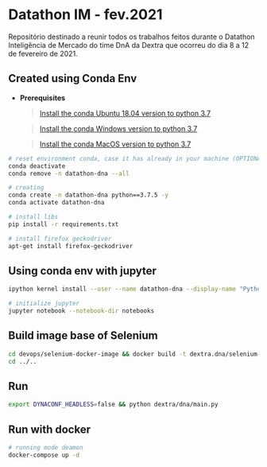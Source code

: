 # Datathon IM - fev.2021
Repositório destinado a reunir todos os trabalhos feitos durante o Datathon Inteligência de Mercado do time DnA da Dextra que ocorreu do dia 8 a 12 de fevereiro de 2021.

## Created using Conda Env

- **Prerequisites**

    >[Install the conda Ubuntu 18.04 version to python 3.7](https://repo.anaconda.com/archive/Anaconda3-2020.02-Linux-x86_64.sh)

    >[Install the conda Windows version to python 3.7](https://repo.anaconda.com/archive/Anaconda3-2020.02-Windows-x86_64.exe)

    >[Install the conda MacOS version to python 3.7](https://docs.conda.io/projects/conda/en/latest/user-guide/install/macos.html)


```bash
# reset environment conda, case it has already in your machine (OPTIONAL)
conda deactivate
conda remove -n datathon-dna --all

# creating 
conda create -n datathon-dna python==3.7.5 -y
conda activate datathon-dna

# install libs
pip install -r requirements.txt

# install firefox geckodriver
apt-get install firefox-geckodriver
```

## Using conda env with jupyter

```bash
ipython kernel install --user --name datathon-dna --display-name "Python (datathon-dna)"

# initialize jupyter
jupyter notebook --notebook-dir notebooks
```

## Build image base of Selenium

```bash
cd devops/selenium-docker-image && docker build -t dextra.dna/selenium-base:homolog .
cd ../..
```

## Run

```bash
export DYNACONF_HEADLESS=false && python dextra/dna/main.py
```

## Run with docker

```bash
# running mode deamon
docker-compose up -d
```
